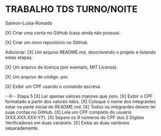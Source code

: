 # TRABALHO TDS TURNO/NOITE 

Saimon-Luisa-Ronaldo

[X] Criar uma conta no GitHub (caso ainda não possua).  

[X] Criar um novo repositório no GitHub.  

Adicionar:
[X] Um arquivo README.md, descrevendo o projeto e listando estas etapas.  

[X] Um arquivo de licença (por exemplo, MIT License).

[X] Um arquivo de código .por.

[X] Exibir um CPF usando o comando escreva.

 --X-- Etapa 5
[X] Ler apenas valores maiores que zero.
[X] Exibir o CPF formatado a partir dos valores lidos.
[X] Coloque o nome dos integrantes estar na parte inicial do README.md.
[X] Todos os integrantes devem ter suas contas no GitHub.
[X] Leia um CPF completo do usuário (XXX.XXX.XXX-YY).
[X] Separe os 9 números do CPF dos 2 Dígitos Verificadores em duas variáveis.
[X] Exiba as duas variáveis separadamente.
